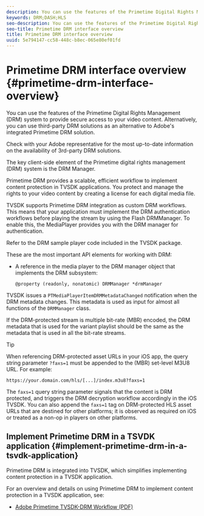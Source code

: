 ```yaml
---
description: You can use the features of the Primetime Digital Rights Management (DRM) system to provide secure access to your video content. Alternatively, you can use third-party DRM solutions as an alternative to Adobe's integrated Primetime DRM solution.
keywords: DRM;DASH;HLS
seo-description: You can use the features of the Primetime Digital Rights Management (DRM) system to provide secure access to your video content. Alternatively, you can use third-party DRM solutions as an alternative to Adobe's integrated Primetime DRM solution.
seo-title: Primetime DRM interface overview
title: Primetime DRM interface overview
uuid: 5e794147-cc58-448c-b8ec-065e80ef01fd
---
```


# Primetime DRM interface overview {#primetime-drm-interface-overview}

You can use the features of the Primetime Digital Rights Management (DRM) system to provide secure access to your video content. Alternatively, you can use third-party DRM solutions as an alternative to Adobe's integrated Primetime DRM solution.

<!--<a id="section_4DD54E085AB345FE9BE00865E56B28DB"></a>-->

Check with your Adobe representative for the most up-to-date information on the availability of 3rd-party DRM solutions.

The key client-side element of the Primetime digital rights management (DRM) system is the DRM Manager.

Primetime DRM provides a scalable, efficient workflow to implement content protection in TVSDK applications. You protect and manage the rights to your video content by creating a license for each digital media file.

TVSDK supports Primetime DRM integration as custom DRM workflows. This means that your application must implement the DRM authentication workflows before playing the stream by using the Flash DRMManager. To enable this, the MediaPlayer provides you with the DRM manager for authentication.

Refer to the DRM sample player code included in the TVSDK package.

These are the most important API elements for working with DRM:

* A reference in the media player to the DRM manager object that implements the DRM subsystem: 

  ```
  @property (readonly, nonatomic) DRMManager *drmManager
  ```

<!--<a id="section_F986DB1EDD6F44CD8E57419CCA0921E8"></a>-->

TVSDK issues a `PTMediaPlayerItemDRMMetadataChanged` notification when the DRM metadata changes. This metadata is used as input for almost all functions of the `DRMManager` class.

<!--<a id="section_223DCF63BAB6438792A85352A79044CC"></a>-->

If the DRM-protected stream is multiple bit-rate (MBR) encoded, the DRM metadata that is used for the variant playlist should be the same as the metadata that is used in all the bit-rate streams.

>[!TIP]
>
>When referencing DRM-protected asset URLs in your iOS app, the query string parameter `?faxs=1` must be appended to the (MBR) set-level M3U8 URL. For example:

```
https://your.domain.com/hls/[...]/index.m3u8?faxs=1
```

The `faxs=1` query string parameter signals that the content is DRM protected, and triggers the DRM decryption workflow accordingly in the iOS TVSDK. You can also append the `faxs=1` tag on DRM-protected HLS asset URLs that are destined for other platforms; it is observed as required on iOS or treated as a non-op in players on other platforms.

## Implement Primetime DRM in a TSVDK application {#implement-primetime-drm-in-a-tsvdk-application}

Primetime DRM is integrated into TVSDK, which simplifies implementing content protection in a TVSDK application.

For an overview and details on using Primetime DRM to implement content protection in a TVSDK application, see:

* [Adobe Primetime TVSDK-DRM Workflow (PDF)](https://helpx.adobe.com/content/dam/help/en/primetime/drm/drm_tvsdk_drm_workflow.pdf)